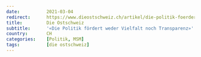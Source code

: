 ```yaml
---
date:          2021-03-04
redirect:      https://www.dieostschweiz.ch/artikel/die-politik-foerdert-weder-vielfalt-noch-transparenz-nDjjdDm
title:         Die Ostschweiz
subtitle:      '«Die Politik fördert weder Vielfalt noch Transparenz»'
country:       CH
categories:    [Politik, MSM]
tags:          [die ostschweiz]
---
```

